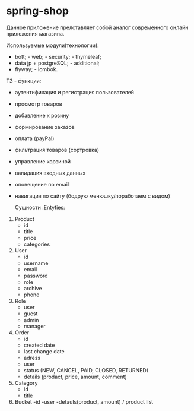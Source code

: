 # spring-shop
Данное приложение прелставляет собой аналог современного онлайн приложения магазина.

Используемые модули(технологии):
- bott;  - web;  - security;  - thymeleaf;
- data jp + postgreSQL;  - additional;
- flyway;  - lombok.

ТЗ - функции:
- аутентификация и регистрация пользователей
- просмотр товаров
- добавление к розину
- формирование заказов
- оплата (payPal)
- фильтрация товаров (сортровка)
- управление корзиной
- валидация входных данных
- оповещение по email
- навигация по сайту (бодрую менюшку/поработаем с видом)

  Сущности :Entyties:
1. Product
	- id
	- title
	- price
	- categories
2. User
	- id
	- username
	- email
	- password
	- role
	- archive
	- phone
3. Role
	- user 
	- guest
	- admin
	- manager
4. Order
	- id
	- created date
	- last change date
	- adress
	- user
	- status (NEW, CANCEL, PAID, CLOSED, RETURNED)
	- details (prodact, price, amount, comment)
5. Category
	- id
	- title
6. Bucket
	-id
	-user
	-detauls(product, amount) / product list
